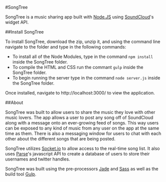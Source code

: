 #SongTree

SongTree is a music sharing app built with [Node.JS](http://nodejs.org/) using [SoundCloud](https://soundcloud.com/)'s widget API.

##Install SongTree

To install SongTree, download the zip, unzip it, and using the command line navigate to the folder and type in the following commands:

* To install all of the Node Modules, type in the command `npm install` inside the SongTree folder.
* To compile the HTML and CSS run the commant `gulp` inside the SongTree folder.
* To begin running the server type in the command `node server.js` inside the SongTree folder.

Once installed, navigate to http://localhost:3000/ to view the application.

##About

SongTree was built to allow users to share the music they love with other music lovers. The app allows a user to post any song off of SoundCloud along with a message onto an ever-growing feed of songs. This way users can be exposed to any kind of music from any user on the app at the same time as them. There is also a messaging window for users to chat with each other about the different songs that are being posted.

SongTree utilizes [Socket.io](http://socket.io/) to allow access to the real-time song list. It also uses [Parse](https://parse.com/)'s javascript API to create a database of users to store their usernames and twitter handles.

SongTree was built using the pre-processors [Jade](http://jade-lang.com/) and [Sass](http://sass-lang.com/) as well as the build tool [Gulp](http://gulpjs.com/).
